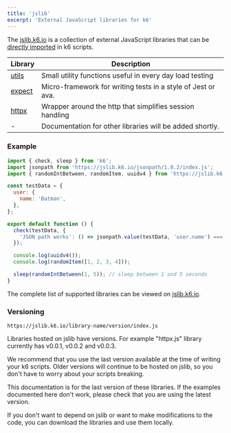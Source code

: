 ```yaml
---
title: 'jslib'
excerpt: 'External JavaScript libraries for k6'
---
```


The [jslib.k6.io](https://jslib.k6.io/) is a collection of external JavaScript libraries that can be [directly imported](https://k6.io/docs/using-k6/modules#remote-http-s-modules) in k6 scripts.

| Library                                | Description                                                  |
| -------------------------------------- | ------------------------------------------------------------ |
| [utils](/javascript-api/jslib/utils)   | Small utility functions useful in every day load testing     |
| [expect](/javascript-api/jslib/expect) | Micro-framework for writing tests in a style of Jest or ava. |
| [httpx](/javascript-api/jslib/httpx)   | Wrapper around the http that simplifies session handling     |
| -                                      | Documentation for other libraries will be added shortly.     |

### Example

<CodeGroup labels={[]}>

```javascript
import { check, sleep } from 'k6';
import jsonpath from 'https://jslib.k6.io/jsonpath/1.0.2/index.js';
import { randomIntBetween, randomItem, uuidv4 } from 'https://jslib.k6.io/k6-utils/1.1.0/index.js';

const testData = {
  user: {
    name: 'Batman',
  },
};

export default function () {
  check(testData, {
    'JSON path works': () => jsonpath.value(testData, 'user.name') === 'Batman',
  });

  console.log(uuidv4());
  console.log(randomItem([1, 2, 3, 4]));

  sleep(randomIntBetween(1, 5)); // sleep between 1 and 5 seconds
}
```

</CodeGroup>

The complete list of supported libraries can be viewed on [jslib.k6.io](https://jslib.k6.io).

### Versioning

```
https://jslib.k6.io/library-name/version/index.js
```

Libraries hosted on jslib have versions. For example "httpx.js" library currently has v0.0.1, v0.0.2 and v0.0.3.

We recommend that you use the last version available at the time of writing your k6 scripts. Older versions will continue to be hosted on jslib, so you don't have to worry about your scripts breaking.

This documentation is for the last version of these libraries. If the examples documented here don't work, please check that you are using the latest version.

If you don't want to depend on jslib or want to make modifications to the code, you can download the libraries and use them locally.
